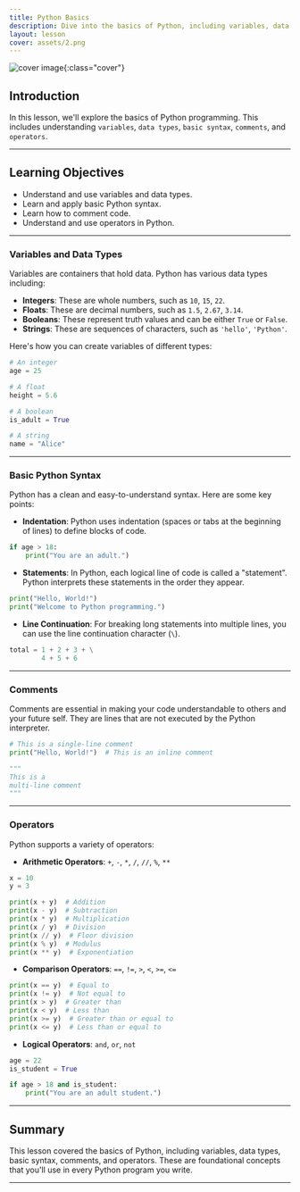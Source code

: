 ```yaml
---
title: Python Basics
description: Dive into the basics of Python, including variables, data types, syntax, comments, and operators.
layout: lesson
cover: assets/2.png
---
```


![cover image]({{page.cover}}){:class="cover"}

## Introduction

In this lesson, we'll explore the basics of Python programming. This includes understanding `variables`, `data types`, `basic syntax`, `comments`, and `operators`.

---

## Learning Objectives

- Understand and use variables and data types.
- Learn and apply basic Python syntax.
- Learn how to comment code.
- Understand and use operators in Python.

---

### Variables and Data Types

Variables are containers that hold data. Python has various data types including:

- **Integers**: These are whole numbers, such as `10`, `15`, `22`.
- **Floats**: These are decimal numbers, such as `1.5`, `2.67`, `3.14`.
- **Booleans**: These represent truth values and can be either `True` or `False`.
- **Strings**: These are sequences of characters, such as `'hello'`, `'Python'`.

Here's how you can create variables of different types:

```python
# An integer
age = 25

# A float
height = 5.6

# A boolean
is_adult = True

# A string
name = "Alice"
```

---

### Basic Python Syntax

Python has a clean and easy-to-understand syntax. Here are some key points:

- **Indentation**: Python uses indentation (spaces or tabs at the beginning of lines) to define blocks of code.

```python
if age > 18:
    print("You are an adult.")
```

- **Statements**: In Python, each logical line of code is called a "statement". Python interprets these statements in the order they appear.

```python
print("Hello, World!")
print("Welcome to Python programming.")
```

- **Line Continuation**: For breaking long statements into multiple lines, you can use the line continuation character (`\`).

```python
total = 1 + 2 + 3 + \
        4 + 5 + 6
```

---

### Comments

Comments are essential in making your code understandable to others and your future self. They are lines that are not executed by the Python interpreter.

```python
# This is a single-line comment
print("Hello, World!")  # This is an inline comment

"""
This is a
multi-line comment
"""
```

---

### Operators

Python supports a variety of operators:

- **Arithmetic Operators**: `+`, `-`, `*`, `/`, `//`, `%`, `**`

```python
x = 10
y = 3

print(x + y)  # Addition
print(x - y)  # Subtraction
print(x * y)  # Multiplication
print(x / y)  # Division
print(x // y)  # Floor division
print(x % y)  # Modulus
print(x ** y)  # Exponentiation
```

- **Comparison Operators**: `==`, `!=`, `>`, `<`, `>=`, `<=`

```python
print(x == y)  # Equal to
print(x != y)  # Not equal to
print(x > y)  # Greater than
print(x < y)  # Less than
print(x >= y)  # Greater than or equal to
print(x <= y)  # Less than or equal to
```

- **Logical Operators**: `and`, `or`, `not`

```python
age = 22
is_student = True

if age > 18 and is_student:
    print("You are an adult student.")
```

---

## Summary

This lesson covered the basics of Python, including variables, data types, basic syntax, comments, and operators. These are foundational concepts that you'll use in every Python program you write.

---
